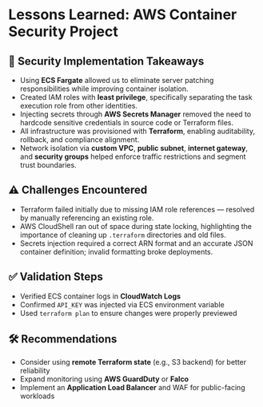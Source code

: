 # Lessons Learned: AWS Container Security Project

## 🔐 Security Implementation Takeaways

- Using **ECS Fargate** allowed us to eliminate server patching responsibilities while improving container isolation.
- Created IAM roles with **least privilege**, specifically separating the task execution role from other identities.
- Injecting secrets through **AWS Secrets Manager** removed the need to hardcode sensitive credentials in source code or Terraform files.
- All infrastructure was provisioned with **Terraform**, enabling auditability, rollback, and compliance alignment.
- Network isolation via **custom VPC**, **public subnet**, **internet gateway**, and **security groups** helped enforce traffic restrictions and segment trust boundaries.

## ⚠️ Challenges Encountered

- Terraform failed initially due to missing IAM role references — resolved by manually referencing an existing role.
- AWS CloudShell ran out of space during state locking, highlighting the importance of cleaning up `.terraform` directories and old files.
- Secrets injection required a correct ARN format and an accurate JSON container definition; invalid formatting broke deployments.

## ✅ Validation Steps

- Verified ECS container logs in **CloudWatch Logs**
- Confirmed `API_KEY` was injected via ECS environment variable
- Used `terraform plan` to ensure changes were properly previewed

## 🛠 Recommendations

- Consider using **remote Terraform state** (e.g., S3 backend) for better reliability
- Expand monitoring using **AWS GuardDuty** or **Falco**
- Implement an **Application Load Balancer** and WAF for public-facing workloads
